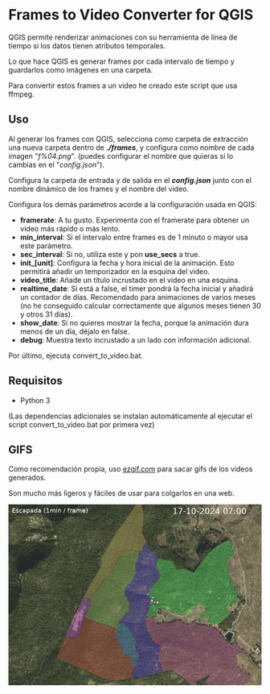 # Frames to Video Converter for QGIS

QGIS permite renderizar animaciones con su herramienta de línea de tiempo si los datos tienen atributos temporales.

Lo que hace QGIS es generar frames por cada intervalo de tiempo y guardarlos como imágenes en una carpeta.

Para convertir estos frames a un video he creado este script que usa ffmpeg.

## Uso

Al generar los frames con QGIS, selecciona como carpeta de extracción una nueva carpeta dentro de **_./frames_**, y configura como nombre de cada imagen "_f%04.png_". (puedes configurar el nombre que quieras si lo cambias en el "_config.json_").

Configura la carpeta de entrada y de salida en el **_config.json_** junto con el nombre dinámico de los frames y el nombre del video.

Configura los demás parámetros acorde a la configuración usada en QGIS:

- **framerate**: A tu gusto. Experimenta con el framerate para obtener un video más rápido o más lento.
- **min_interval**: Si el intervalo entre frames es de 1 minuto o mayor usa este parámetro.
- **sec_interval**: Si no, utiliza este y pon **use_secs** a true.
- **init\_[unit]**: Configura la fecha y hora inicial de la animación. Esto permitirá añadir un temporizador en la esquina del video.
- **video_title**: Añade un título incrustado en el video en una esquina.
- **realtime_date**: Si está a false, el timer pondrá la fecha inicial y añadirá un contador de días. Recomendado para animaciones de varios meses (no he conseguido calcular correctamente que algunos meses tienen 30 y otros 31 días).
- **show_date**: Si no quieres mostrar la fecha, porque la animación dura menos de un día, déjalo en false.
- **debug**: Muestra texto incrustado a un lado con información adicional.

Por último, ejecuta convert_to_video.bat.

## Requisitos

- Python 3

(Las dependencias adicionales se instalan automáticamente al ejecutar el script convert_to_video.bat por primera vez)

## GIFS

Como recomendación propia, uso [ezgif.com](https://ezgif.com/video-to-gif/ezgif-8529961dbedf1.mp4) para sacar gifs de los videos generados.

Son mucho más ligeros y fáciles de usar para colgarlos en una web.

![gif](gif_demo.gif)
